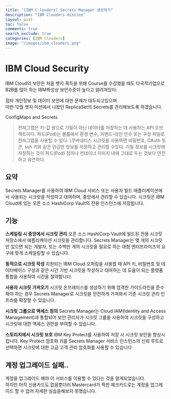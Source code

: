 ```yaml
---
title: "[IBM C:louders] Secrets Manager 생성하기"
description: "IBM Clouders mission"
layout: post
toc: false
comments: true
search_exclude: true
categories: [IBM Clouders]
image: "/images/ibm_clouders.png"
---
```


# IBM Cloud Security

IBM Cloud의 보안은 처음 뱃지 획득을 위해 Course를 수강했을 때도 다국적기업으로 B2B를 많이 하는 IBM특성상 보안수준이 높다고 알려져있다.

점차 개인정보 및 데이터 보안에 대한 문제가 대두되고있으며  
이번 12월 뱃지 미션에서 나왔던 ReplicaSet의 Secrets를 관리해보도록 하겠습니다.

ConfigMaps and Secrets

> 컨피그맵은 키-값 쌍으로 기밀이 아닌 데이터를 저장하는 데 사용하는 API 오브젝트이다. 파드(Pod)는 볼륨에서 환경 변수, 커맨드-라인 인수 또는 구성 파일로 컨피그맵을 사용할 수 있다. \쿠버네티스 시크릿을 사용하면 비밀번호, OAuth 토큰, ssh 키와 같은 민감한 정보를 저장하고 관리할 수 ​​있다. 기밀 정보를 시크릿에 저장하는 것이 파드(Pod) 정의나 컨테이너 이미지 내에 그대로 두는 것보다 안전하고 유연하다.

## 요약

Secrets Manager를 사용하여 IBM Cloud 서비스 또는 사용자 빌드 애플리케이션에서 사용되는 시크릿을 작성하고 대여하며, 중앙에서 관리할 수 있습니다. 시크릿은 IBM Cloud에 있는 오픈 소스 HashiCorp Vault의 전용 인스턴스에 저장됩니다.

## 기능

**스케일링 시 중앙에서 시크릿 관리**
오픈 소스 HashiCorp Vault에 빌드된 전용 시크릿 저장소에서 애플리케이션 시크릿을 관리합니다. Secrets Manager는 몇 개의 시크릿만 있으면 되는 개발자, 또는 수백만 개의 시크릿을 필요로 하는 대형 엔터프라이즈의 요구에 맞게 스케일링할 수 있습니다.

**동적으로 시크릿 작성**
지원되는 IBM Cloud 오퍼링을 사용할 때 API 키, 비밀번호 및 데이터베이스 구성과 같은 시간 기반 시크릿을 작성하고 대여하는 데 도움이 되는 플랫폼 통합을 사용하여 시간을 절약합니다.

**사용자 시크릿 가져오기**
시크릿 온프레미스를 생성하기 위해 엄격한 가이드라인을 준수해야 하는 경우 Secrets Manager로 시크릿을 안전하게 가져와서 기존 시크릿 관리 인프라를 확장할 수 있습니다.

**시크릿 그룹으로 액세스 정의**
Secrets Manager는 Cloud IAM(Identity and Access Management)과 통합되어 보안 관리자가 시크릿 그룹을 사용하여 시크릿을 구성하고 시크릿에 대한 액세스 권한을 부여할 수 있습니다.

**스토리지에서 시크릿 보호**
IBM Key Protect를 사용하여 저장 시 시크릿 보안을 향상시킵니다. Key Protect 암호화 키를 Secrets Manager 서비스 인스턴스의 신뢰 루트로 선택하면 시크릿에 대한 고급 고객 관리 암호화를 사용할 수 있습니다

## 계정 업그레이드 실패..

계정을 업그레이드 해야 이 서비스를 이용할 수 있다는 것을 알게되었습니다.  
하지만 아직 신용카드도 없을뿐더러 Mastercard가 찍힌 체크카드로는 계정을 업그레이드 할 수 없어 자세한 실습을해보지 못했습니다.
